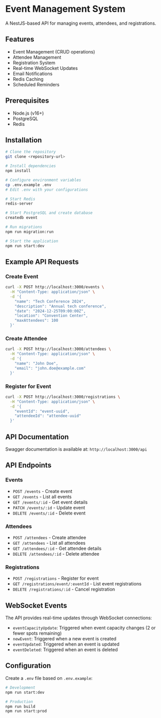 # Event Management System

A NestJS-based API for managing events, attendees, and registrations.

## Features

- Event Management (CRUD operations)
- Attendee Management
- Registration System
- Real-time WebSocket Updates
- Email Notifications
- Redis Caching
- Scheduled Reminders

## Prerequisites

- Node.js (v16+)
- PostgreSQL
- Redis

## Installation

```bash
# Clone the repository
git clone <repository-url>

# Install dependencies
npm install

# Configure environment variables
cp .env.example .env
# Edit .env with your configurations

# Start Redis
redis-server

# Start PostgreSQL and create database
createdb event

# Run migrations
npm run migration:run

# Start the application
npm run start:dev
```

## Example API Requests

### Create Event
```bash
curl -X POST http://localhost:3000/events \
  -H "Content-Type: application/json" \
  -d '{
    "name": "Tech Conference 2024",
    "description": "Annual tech conference",
    "date": "2024-12-25T09:00:00Z",
    "location": "Convention Center",
    "maxAttendees": 100
  }'
```

### Create Attendee
```bash
curl -X POST http://localhost:3000/attendees \
  -H "Content-Type: application/json" \
  -d '{
    "name": "John Doe",
    "email": "john.doe@example.com"
  }'
```

### Register for Event
```bash
curl -X POST http://localhost:3000/registrations \
  -H "Content-Type: application/json" \
  -d '{
    "eventId": "event-uuid",
    "attendeeId": "attendee-uuid"
  }'
```

## API Documentation

Swagger documentation is available at: `http://localhost:3000/api`

## API Endpoints

### Events
- `POST /events` - Create event
- `GET /events` - List all events
- `GET /events/:id` - Get event details
- `PATCH /events/:id` - Update event
- `DELETE /events/:id` - Delete event

### Attendees
- `POST /attendees` - Create attendee
- `GET /attendees` - List all attendees
- `GET /attendees/:id` - Get attendee details
- `DELETE /attendees/:id` - Delete attendee

### Registrations
- `POST /registrations` - Register for event
- `GET /registrations/event/:eventId` - List event registrations
- `DELETE /registrations/:id` - Cancel registration

## WebSocket Events

The API provides real-time updates through WebSocket connections:

- `eventCapacityUpdate`: Triggered when event capacity changes (2 or fewer spots remaining)
- `newEvent`: Triggered when a new event is created
- `eventUpdated`: Triggered when an event is updated
- `eventDeleted`: Triggered when an event is deleted

## Configuration

Create a `.env` file based on `.env.example`:

```bash
# Development
npm run start:dev

# Production
npm run build
npm run start:prod
```